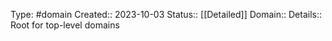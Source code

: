 Type: #domain
Created:: 2023-10-03
Status:: [[Detailed]]
Domain:: 
Details:: Root for top-level domains
```pack-view domain
```